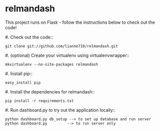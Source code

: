 relmandash
==========

This project runs on Flask - follow the instructions below to check out the code!

#. Check out the code::

    git clone git://github.com/lianne719/relmandash.git
    
#. (optional) Create your virtualenv using virtualenvwrapper::

    mkvirtualenv --no-site-packages relmandash
    
#. Install pip::

    easy_install pip
    
#. Install the dependencies for relmandash::

    pip install -r requirements.txt
    
#. Run dashboard.py to try out the application locally::

    python dashboard.py db_setup --> to set up database and run server
    python dashboard.py         --> to run server only

